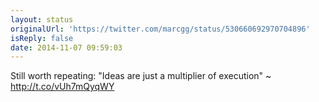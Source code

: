 ```yaml
---
layout: status
originalUrl: 'https://twitter.com/marcgg/status/530660692970704896'
isReply: false
date: 2014-11-07 09:59:03
---
```


Still worth repeating: "Ideas are just a multiplier of execution" ~ http://t.co/vUh7mQyqWY
